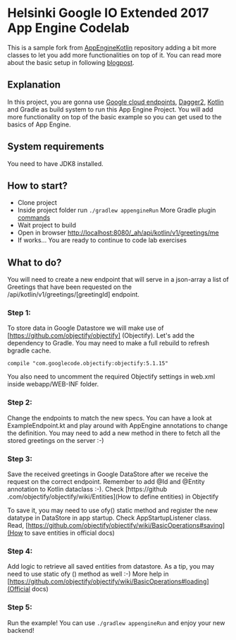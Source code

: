 # Helsinki Google IO Extended 2017 App Engine Codelab
This is a sample fork from [AppEngineKotlin](https://github.com/jonyas/AppEngineKotlin/) repository adding a bit more classes to let you add more functionalities on top of it. You can read more about the basic setup in following [blogpost](https://medium.com/@jonimanolduran/using-kotlin-in-google-app-engine-76d2cb47580b).

## Explanation
In this project, you are gonna use [Google cloud endpoints](https://cloud.google.com/endpoints/), [Dagger2](https://github.com/google/dagger), [Kotlin](https://kotlinlang.org/) and Gradle as build system to run this App Engine Project. You will add more functionality on top of the basic example so you can get used to the basics of App Engine.

## System requirements

You need to have JDK8 installed.

## How to start?

- Clone project
- Inside project folder run ```./gradlew appengineRun``` More Gradle plugin [commands](https://github.com/GoogleCloudPlatform/gradle-appengine-plugin)
- Wait project to build
- Open in browser [http://localhost:8080/_ah/api/kotlin/v1/greetings/me](http://localhost:8080/_ah/api/kotlin/v1/greetings/me)
- If works... You are ready to continue to code lab exercises

## What to do?

You will need to create a new endpoint that will serve in a json-array a list of Greetings that have been requested on the /api/kotlin/v1/greetings/[greetingId] endpoint.

### Step 1:

To store data in Google Datastore we will make use of [https://github.com/objectify/objectify] (Objectify). Let's add the dependency to Gradle. You may need to make a full rebuild to refresh bgradle cache.

```
compile "com.googlecode.objectify:objectify:5.1.15"
```

You also need to uncomment the required Objectify settings in web.xml inside webapp/WEB-INF folder.

### Step 2:

Change the endpoints to match the new specs. You can have a look at ExampleEndpoint.kt and play around with AppEngine annotations to change the definition. You may need to add a new method in there to fetch all the stored greetings on the server :-)

### Step 3:

Save the received greetings in Google DataStore after we receive the request on the correct endpoint. Remember to add @Id and @Entity annotation to Kotlin dataclass :-). Check [https://github .com/objectify/objectify/wiki/Entities](How to define entities) in Objectify

To save it, you may need to use ofy() static method and register the new datatype in DataStore in app startup. Check AppStartupListener class. Read, [https://github.com/objectify/objectify/wiki/BasicOperations#saving](How to save entities in official docs)

### Step 4:

Add logic to retrieve all saved entities from datastore. As a tip, you may need to use static ofy () method as well :-) More help in [https://github.com/objectify/objectify/wiki/BasicOperations#loading](Official docs)

### Step 5:

Run the example! You can use ```./gradlew appengineRun``` and enjoy your new backend!
